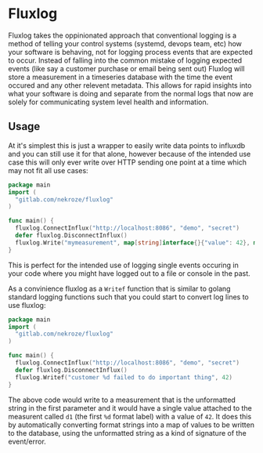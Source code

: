 # Fluxlog

Fluxlog takes the oppinionated approach that conventional logging is a method of telling your control systems (systemd, devops team, etc) how your software is behaving, not for logging process events that are expected to occur. Instead of falling into the common mistake of logging expected events (like say a customer purchase or email being sent out) Fluxlog will store a measurement in a timeseries database with the time the event occured and any other relevent metadata. This allows for rapid insights into what your software is doing and separate from the normal logs that now are solely for communicating system level health and information.

## Usage

At it's simplest this is just a wrapper to easily write data points to influxdb and you can still use it for that alone, however because of the intended use case this will only ever write over HTTP sending one point at a time which may not fit all use cases:

```go
package main
import (
  "gitlab.com/nekroze/fluxlog"
)

func main() {
  fluxlog.ConnectInflux("http://localhost:8086", "demo", "secret")
  defer fluxlog.DisconnectInflux()
  fluxlog.Write("mymeasurement", map[string]interface{}{"value": 42}, map[string]string{"locationtag": "earth"})
}
```

This is perfect for the intended use of logging single events occuring in your code where you might have logged out to a file or console in the past.

As a convinience fluxlog as a `Writef` function that is similar to golang standard logging functions such that you could start to convert log lines to use fluxlog:

```go
package main
import (
  "gitlab.com/nekroze/fluxlog"
)

func main() {
  fluxlog.ConnectInflux("http://localhost:8086", "demo", "secret")
  defer fluxlog.DisconnectInflux()
  fluxlog.Writef("customer %d failed to do important thing", 42)
}
```

The above code would write to a measurement that is the unformatted string in the first parameter and it would have a single value attached to the measurent called `d1` (the first `%d` format label) with a value of `42`. It does this by automatically converting format strings into a map of values to be written to the database, using the unformatted string as a kind of signature of the event/error.
